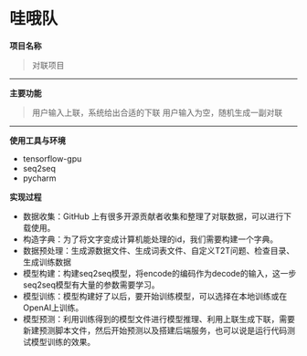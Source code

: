 # 哇哦队

**项目名称**

> 对联项目

---

**主要功能**

 > 用户输入上联，系统给出合适的下联
 > 用户输入为空，随机生成一副对联
---
**使用工具与环境**
 - tensorflow-gpu
 - seq2seq
 - pycharm

**实现过程**
 - 数据收集：GitHub 上有很多开源贡献者收集和整理了对联数据，可以进行下载使用。
 - 构造字典：为了将文字变成计算机能处理的id，我们需要构建一个字典。
 - 数据预处理：生成源数据文件、生成词表文件、自定义T2T问题、检查目录、生成训练数据
 - 模型构建：构建seq2seq模型，将encode的编码作为decode的输入，这一步seq2seq模型有大量的参数需要学习。
 - 模型训练：模型构建好了以后，要开始训练模型，可以选择在本地训练或在OpenAI上训练。
 - 模型预测：利用训练得到的模型文件进行模型推理、利用上联生成下联，需要新建预测脚本文件，然后开始预测以及搭建后端服务，也可以说是运行代码测试模型训练的效果。

